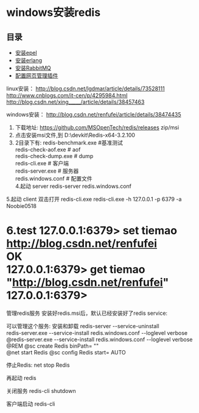#  windows安装redis                                                                   
## 目录                                                                
- [安装epel](#安装epel)                                                        
- [安装erlang](#安装erlang) 
- [安装RabbitMQ](#安装RabbitMQ) 
- [配置网页管理插件](#配置网页管理插件) 


linux安装： http://blog.csdn.net/lgdmar/article/details/73528111
http://www.cnblogs.com/it-cen/p/4295984.html
http://blog.csdn.net/xing_____/article/details/38457463


windows安装： http://blog.csdn.net/renfufei/article/details/38474435
   1. 下载地址: https://github.com/MSOpenTech/redis/releases  zip/msi
   2. 点击安装msi文件,到
      D:\devkit\Redis-x64-3.2.100
  3. 2目录下有: 
redis-benchmark.exe         #基准测试  
redis-check-aof.exe         # aof  
redis-check-dump.exe        # dump  
redis-cli.exe               # 客户端  
redis-server.exe            # 服务器  
redis.windows.conf          # 配置文件  
4.起动 server
  redis-server  redis.windows.conf 



5.起动 client
双击打开 redis-cli.exe 
redis-cli.exe -h 127.0.0.1 -p 6379 -a Noobie0518

6.test
127.0.0.1:6379> set tiemao http://blog.csdn.net/renfufei  
OK  
127.0.0.1:6379> get tiemao  
"http://blog.csdn.net/renfufei"  
127.0.0.1:6379>  
===================================
管理redis服务
安装好redis.msi后，默认已经安装好了redis service:


可以管理这个服务: 安装和卸载
redis-server --service-uninstall  
redis-server.exe --service-install redis.windows.conf --loglevel verbose  
@redis-server.exe --service-install redis.windows.conf --loglevel verbose 
@REM @sc create Redis binPath= ""  
@net start Redis 
@sc config Redis start= AUTO

停止Redis:
net stop Redis


再起动 redis


关闭服务
redis-cli shutdown

客户端启动
redis-cli